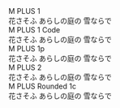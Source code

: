 <link rel="preconnect" href="https://fonts.googleapis.com">
<link rel="preconnect" href="https://fonts.gstatic.com" crossorigin>
<link href="https://fonts.googleapis.com/css2?family=M+PLUS+1+Code:wght@300&family=M+PLUS+1:wght@300&family=M+PLUS+1p:wght@300&family=M+PLUS+2:wght@300&family=M+PLUS+Rounded+1c:wght@300&display=swap" rel="stylesheet">


<div class="p17">
<div class="font-name">M PLUS 1<br></div>
花さそふ あらしの庭の 雪ならで
</div>

<div class="p18">
<div class="font-name">M PLUS 1 Code<br></div>
花さそふ あらしの庭の 雪ならで
</div>

<div class="p19">
<div class="font-name">M PLUS 1p<br></div>
花さそふ あらしの庭の 雪ならで
</div>

<div class="p20">
<div class="font-name">M PLUS 2<br></div>
花さそふ あらしの庭の 雪ならで
</div>

<div class="p21">
<div class="font-name">M PLUS Rounded 1c<br></div>
花さそふ あらしの庭の 雪ならで
</div>